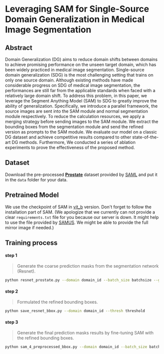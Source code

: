 # Leveraging SAM for Single-Source Domain Generalization in Medical Image Segmentation

## Abstract

Domain Generalization (DG) aims to reduce domain shifts between domains to achieve promising performance on the unseen target domain, which has been widely practiced in medical image segmentation. Single-source domain generalization (SDG) is the most challenging setting that trains on only one source domain. Although existing methods have made considerable progress on SDG of medical image segmentation, the performances are still far from the applicable standards when faced with a relatively large domain shift. To address this problem, in this paper, we leverage the Segment Anything Model (SAM) to SDG to greatly improve the ability of generalization. Specifically, we introduce a parallel framework, the source images are sent into the SAM module and normal segmentation module respectively. To reduce the calculation resources, we apply a merging strategy before sending images to the SAM module. We extract the bounding boxes from the segmentation module and send the refined version as prompts to the SAM module. We evaluate our model on a classic DG dataset and achieve competitive results compared to other state-of-the-art DG methods. Furthermore, We conducted a series of ablation experiments to prove the effectiveness of the proposed method.

## Dataset

Download the pre-processed [**Prostate**](https://drive.google.com/file/d/1-SCjNklFEAq7MlBwcw2ZNR179JqlOubL/view) dataset provided by [SAML](https://github.com/liuquande/SAML) and put it in the `data` folder for your data.

## Pretrained Model

We use the checkpoint of SAM in [vit_b](https://github.com/facebookresearch/segment-anything) version. Don't forget to follow the installation part of SAM. (We apologize that we currently can not provide a clear `requirements.txt` file for you because our server is down. It might help to use the file provided by [SAMUS](https://github.com/xianlin7/samus). We might be able to provide the full mirror image if needed.)

## Training process

#### step 1

> Generate the coarse prediction masks from the segmentation network (Resnet).

```bash
python resnet_prostate.py --domain domain_id --batch_size batchsize --gpu gpuid --epoch epochs
```

#### step 2

>Formulated the refined bounding boxes.
```bash
python save_resnet_bbox.py --domain domain_id --thresh threshold
```

#### step 3

>Generate the final prediction masks results by fine-tuning SAM with the refined bounding boxes.

```bash
python sam_4_preprocessed_bbox.py --domain domain_id --batch_size batchsize --gpu gpuid --epoch epochs
```

